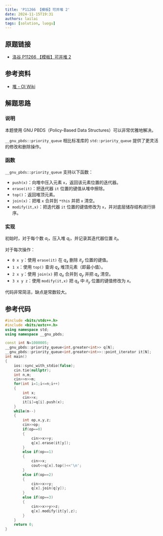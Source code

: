 ```yaml
---
title: 'P11266 【模板】可并堆 2'
date: 2024-11-15T19:31
authors: lailai
tags: [solution, luogu]
---
```


## 原题链接

- [洛谷 P11266 【模板】可并堆 2](https://www.luogu.com.cn/problem/P11266)

<!-- truncate -->

## 参考资料

- [堆 - OI Wiki](https://oi.wiki/lang/pb-ds/pq/)

## 解题思路

### 说明

本题使用 GNU PBDS（Policy-Based Data Structures）可以非常优雅地解决。

`__gnu_pbds::priority_queue` 相比标准库的 `std::priority_queue` 提供了更灵活的修改和删除操作。

### 函数

`__gnu_pbds::priority_queue` 支持以下函数：

- `push(x)`：向堆中压入元素 `x`，返回该元素位置的迭代器。
- `erase(it)`：把迭代器 `it` 位置的键值从堆中擦除。
- `top()`：返回堆顶元素。
- `join(x)`：把堆 `x` 合并到 `*this` 并把 `x` 清空。
- `modify(it,x)`：把迭代器 `it` 位置的键值修改为 `x`，并对底层储存结构进行排序。

### 实现

初始时，对于每个数 $a_i$，压入堆 $q_i$，并记录其迭代器位置 $it_i$。

对于每次操作：

- `0 x y`：使用 `erase(it)` 在 $q_x$ 删除 $it_y$ 位置的键值。
- `1 x`：使用 `top()` 查询 $q_x$ 堆顶元素（即最小值）。
- `2 x y`：使用 `join(x)` 把 $q_x$ 合并到 $q_y$ 并把 $q_x$ 清空。
- `3 x y z`：使用 `modify(it,x)` 把 $q_x$ 中 $it_y$ 位置的键值修改为 $x$。

代码非常简洁，缺点是常数较大。

## 参考代码

```cpp
#include <bits/stdc++.h>
#include <bits/extc++.h>
using namespace std;
using namespace __gnu_pbds;

const int N=1000005;
__gnu_pbds::priority_queue<int,greater<int>> q[N];
__gnu_pbds::priority_queue<int,greater<int>>::point_iterator it[N];
int main()
{
	ios::sync_with_stdio(false);
	cin.tie(nullptr);
	int n,m;
	cin>>n>>m;
	for(int i=1;i<=n;i++)
	{
		int x;
		cin>>x;
		it[i]=q[i].push(x);
	}
	while(m--)
	{
		int op,x,y,z;
		cin>>op;
		if(op==0)
		{
			cin>>x>>y;
			q[x].erase(it[y]);
		}
		else if(op==1)
		{
			cin>>x;
			cout<<q[x].top()<<'\n';
		}
		else if(op==2)
		{
			cin>>x>>y;
			q[x].join(q[y]);
		}
		else if(op==3)
		{
			cin>>x>>y>>z;
			q[x].modify(it[y],z);
		}
	}
	return 0;
}
```
